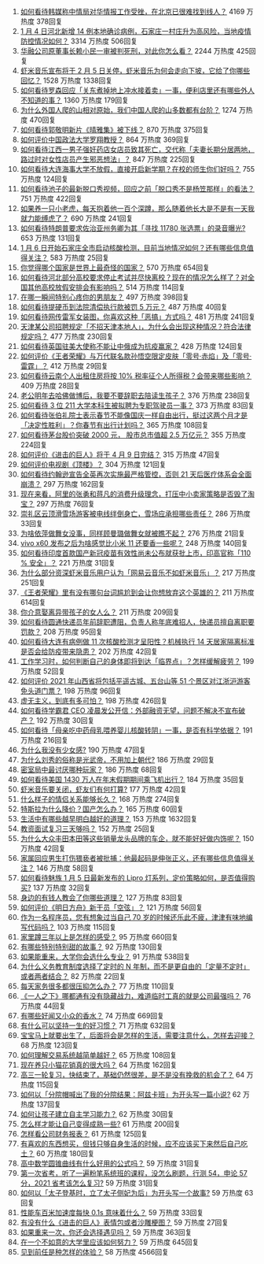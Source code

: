 1. [如何看待韩媒称中情局对华情报工作受挫，在北京已很难找到线人？](https://www.zhihu.com/question/437918712) 4169 万热度 378回复
1. [1 月 4 日河北新增 14 例本地确诊病例，石家庄一村庄升为高风险，当地疫情防控情况如何？](https://www.zhihu.com/question/437919573) 3314 万热度 506回复
1. [华融公司原董事长赖小民一审被判死刑，对此你怎么看？](https://www.zhihu.com/question/437997866) 2244 万热度 425回复
1. [虾米音乐宣布将于 2 月 5 日关停，虾米音乐为何会走向下坡，它给了你哪些回忆？](https://www.zhihu.com/question/437935314) 1528 万热度 1338回复
1. [如何看待罗森回应「关东煮掉地上冲水接着卖」一事，便利店里还有哪些外人不知道的事？](https://www.zhihu.com/question/437925753) 1360 万热度 179回复
1. [为什么外国人爬的山相对原始，我们中国人爬的山多数都有台阶？](https://www.zhihu.com/question/437207687) 1274 万热度 470回复
1. [如何看待郭敬明新片《晴雅集》被下线？](https://www.zhihu.com/question/437904154) 870 万热度 375回复
1. [如何评价中国政法大学罗翔教授？](https://www.zhihu.com/question/378314247) 864 万热度 369回复
1. [如何看待江西一男子强奸药店女店员致其死亡，交代称「夫妻长期分居两地，路过时对女性店员产生邪恶想法」？](https://www.zhihu.com/question/437994247) 847 万热度 225回复
1. [如何看待大连海事大学不放假，直接开启新学期？在校的师生你们好吗？](https://www.zhihu.com/question/437968750) 755 万热度 124回复
1. [如何看待池子的最新脱口秀视频，回应之前「脱口秀不是杨笠那样」的看法？](https://www.zhihu.com/question/437882093) 751 万热度 422回复
1. [如果养一只小老虎，每天抱着他一百个深蹲，那么随着他长大是不是有一天我就力能缚虎了？](https://www.zhihu.com/question/437834455) 690 万热度 241回复
1. [如何看待特朗普要求佐治亚州务卿为其「寻找 11780 张选票」的录音曝光?](https://www.zhihu.com/question/437803848) 653 万热度 131回复
1. [1 月 6 日开始石家庄全市启动核酸检测，目前当地情况如何？还有哪些信息值得关注？](https://www.zhihu.com/question/438043907) 583 万热度 25回复
1. [你觉得哪个国家是世界上最奇怪的国家？](https://www.zhihu.com/question/391549284) 570 万热度 654回复
1. [如何看待河北部分高校要求停止考试并尽快离校？现在的情况怎么样了？对全国其他高校放假安排会有影响吗？](https://www.zhihu.com/question/437944357) 514 万热度 114回复
1. [在哪一瞬间特别心疼你的男朋友？](https://www.zhihu.com/question/324723408) 497 万热度 398回复
1. [如何看待提硬币到法院清偿执行款被罚 5 万元？](https://www.zhihu.com/question/438011892) 487 万热度 40回复
1. [如何看待网传雷军女装图，你喜欢这种「恶搞」方式吗？](https://www.zhihu.com/question/437790603) 481 万热度 241回复
1. [天津某公司招聘规定「不招天津本地人」，为什么会出现这种情况？符合法律规定吗？](https://www.zhihu.com/question/437897311) 477 万热度 230回复
1. [如何看待英国驻美大使称不能让中俄成为抗疫赢家？](https://www.zhihu.com/question/437916577) 428 万热度 124回复
1. [如何评价《王者荣耀》与万代联名款孙悟空限定皮肤「零号·赤焰」及「零号·雷霆」？](https://www.zhihu.com/question/437997882) 412 万热度 29回复
1. [如何看待云南个人出租住房将按 10% 税率征个人所得税？会带来哪些影响？](https://www.zhihu.com/question/438017849) 409 万热度 28回复
1. [老公明年去哈佛做博后，我要不要辞职去陪读生孩子？](https://www.zhihu.com/question/304754968) 376 万热度 238回复
1. [如何看待 3 位 211 大学本科生被拟聘为专职驾驶员一事？](https://www.zhihu.com/question/437948397) 373 万热度 83回复
1. [如何看待张伯礼院士表示春节不能像国庆一样自由出行，挺过这两个月才是「决定性胜利」？你春节有出行计划吗？](https://www.zhihu.com/question/437770306) 365 万热度 108回复
1. [如何看待茅台股价突破 2000 元， 股市总市值超 2.5 万亿元？](https://www.zhihu.com/question/437796267) 355 万热度 224回复
1. [如何评价《进击的巨人》将于 4 月 9 日完结？](https://www.zhihu.com/question/437945582) 315 万热度 47回复
1. [如何评价电视剧《顶楼》？](https://www.zhihu.com/question/423817224) 304 万热度 121回复
1. [如何看待约翰逊宣告全英再次实施最严格管控，否则 21 天后医疗体系会全面崩溃？](https://www.zhihu.com/question/437920084) 297 万热度 162回复
1. [现在来看，阿里的张勇和蒋凡的消费升级理念，打压中小卖家策略是否毁了淘宝？](https://www.zhihu.com/question/437709457) 297 万热度 76回复
1. [崇礼区云顶滑雪场游客被电线绊倒身亡，雪场应承担哪些责任？](https://www.zhihu.com/question/437845860) 286 万热度 33回复
1. [为啥依萍做舞女没事，同样顾曼璐做舞女就被瞧不起？](https://www.zhihu.com/question/351647835) 276 万热度 21回复
1. [vivo x60 发布之后为啥感觉比小米 11 还要香一些呢？](https://www.zhihu.com/question/437085029) 248 万热度 140回复
1. [如何看待印度首款国产新冠疫苗有效性尚未公布就获批上市，印高官称「110 % 安全」？](https://www.zhihu.com/question/437837761) 221 万热度 31回复
1. [为什么部分资深虾米音乐用户认为「网易云音乐不如虾米音乐」？](https://www.zhihu.com/question/265112354) 217 万热度 251回复
1. [《王者荣耀》里有没有哪句台词尴尬到会让你想放弃这个英雄的？](https://www.zhihu.com/question/421011240) 211 万热度 614回复
1. [你介意娶离异带孩子的女人么？](https://www.zhihu.com/question/23767446) 211 万热度 209回复
1. [如何看待圆通快递员年前辞职遭阻，负责人称年底难招人，快递员擅自离职要罚款？](https://www.zhihu.com/question/437943527) 208 万热度 95回复
1. [如何看待大连有病例做 11 次核酸检测才呈阳性？机械执行 14 天居家隔离标准是否会给防疫带来隐患？](https://www.zhihu.com/question/437829990) 202 万热度 42回复
1. [工作学习时，如何判断自己的身体即将到达「临界点」？怎样缓解疲劳？](https://www.zhihu.com/question/437928389) 199 万热度 52回复
1. [如何评价 2021 年山西省将包括平遥古城、五台山等 51 个景区对江浙沪游客免头道门票？](https://www.zhihu.com/question/437710299) 198 万热度 96回复
1. [虚无主义，到底有多可怕？](https://www.zhihu.com/question/309651606) 198 万热度 426回复
1. [如何看待学霸君 CEO 凌晨发公开信：外部融资无望，问题不解决不宣布破产？](https://www.zhihu.com/question/437548111) 192 万热度 30回复
1. [如何看待「母亲吃中药母乳喂养婴儿核酸转阴」一事，是否有科学依据？](https://www.zhihu.com/question/437841641) 191 万热度 216回复
1. [为什么我没有少女感?](https://www.zhihu.com/question/437488060) 190 万热度 47回复
1. [为什么刘秀的俗称是光武帝，不用加上朝代?](https://www.zhihu.com/question/419782186) 186 万热度 29回复
1. [密室局中最讨厌哪种玩家？](https://www.zhihu.com/question/425299177) 186 万热度 68回复
1. [如何看待美国 1430 万人在年末假期期间乘飞机出行？](https://www.zhihu.com/question/437547039) 184 万热度 35回复
1. [虾米音乐要关闭，虾友们有何打算?](https://www.zhihu.com/question/432893433) 177 万热度 42回复
1. [什么样子的情侣关系能够长久？](https://www.zhihu.com/question/435769097) 168 万热度 274回复
1. [特斯拉为什么降价？国产怎么办？](https://www.zhihu.com/question/437509545) 165 万热度 60回复
1. [生活中有哪些越早明白越好的道理？](https://www.zhihu.com/question/392680981) 153 万热度 1632回复
1. [教资面试复习三天够吗？](https://www.zhihu.com/question/362470005) 152 万热度 25回复
1. [为什么大众丰田本田等这些销量龙头品牌的车企，就不能好好做内饰呢？](https://www.zhihu.com/question/436310560) 150 万热度 42回复
1. [家属回应男生打伤猥亵者被批捕：他最起码是伸张正义，还有哪些信息值得关注？](https://www.zhihu.com/question/437949004) 146 万热度 58回复
1. [如何看待魅族 1 月 5 日最新发布的 Lipro 灯系列，定价策略如何，是否值得购买?](https://www.zhihu.com/question/437977499) 137 万热度 32回复
1. [身边的有钱人教会了你哪些道理？](https://www.zhihu.com/question/430653175) 127 万热度 83回复
1. [如何评价《明日方舟》新干员「空弦」？](https://www.zhihu.com/question/437277814) 121 万热度 56回复
1. [作为一名程序员，您有想象过当自己 70 岁的时候还乐此不疲，津津有味地编写代码吗？](https://www.zhihu.com/question/435809669) 103 万热度 115回复
1. [家里蹲三年以上是怎样的感受？](https://www.zhihu.com/question/47521365) 95 万热度 660回复
1. [有哪些特别特别甜的故事？](https://www.zhihu.com/question/417468331) 92 万热度 130回复
1. [如果能重来，大学你会选什么专业？](https://www.zhihu.com/question/435234544) 91 万热度 538回复
1. [为什么义务教育制度选择了定时的 N 年制，而不是更自由的「定量不定时」或者两者结合？](https://www.zhihu.com/question/438004268) 82 万热度 22回复
1. [每天家务很多都很压抑怎么办？](https://www.zhihu.com/question/433811511) 77 万热度 110回复
1. [《一人之下》哪都通有没有隐藏战力，难道临时工真的就是公司最强吗？](https://www.zhihu.com/question/433704774) 76 万热度 44回复
1. [有哪些好闻又小众的香水？](https://www.zhihu.com/question/21069312) 74 万热度 669回复
1. [有什么可以坚持一生的好习惯？](https://www.zhihu.com/question/427072891) 71 万热度 632回复
1. [宝宝马上就要出生了，后面将会是怎样的生活，需要注意什么，怎样去迎接？](https://www.zhihu.com/question/431746403) 68 万热度 123回复
1. [如何理解交易系统越简单越好？](https://www.zhihu.com/question/391507791) 65 万热度 108回复
1. [现在养只小猫花销真的很大吗？](https://www.zhihu.com/question/436404862) 64 万热度 162回复
1. [高三一轮复习，快结束了，基础仍然很差，是不是没有挽救的机会了？](https://www.zhihu.com/question/432005028) 64 万热度 115回复
1. [如何以「分院帽喊出了我的分院结果：阿兹卡班」为开头写一篇小说?](https://www.zhihu.com/question/386972533) 62 万热度 137回复
1. [如何让孩子建立自主学习能力？](https://www.zhihu.com/question/437375149) 62 万热度 30回复
1. [怎么样才能让自己变得成熟一些?](https://www.zhihu.com/question/433515031) 61 万热度 200回复
1. [怎样看公司财务报表？](https://www.zhihu.com/question/20324128) 61 万热度 125回复
1. [有喜欢的东西想买，但钱只够自身生活的时候，应不应该买下来然后自己吃土？](https://www.zhihu.com/question/310573650) 60 万热度 180回复
1. [高中数学圆锥曲线有什么好用的公式吗？](https://www.zhihu.com/question/33518288) 59 万热度 31回复
1. [第一次省考，听了一遍粉笔系统班的课程，没怎么刷题，行测 54，申论 57 分，2021 省考该怎么复习?](https://www.zhihu.com/question/432405406) 59 万热度 31回复
1. [如何以「太子登基时，立了太子侧妃为后」为开头写一个故事?](https://www.zhihu.com/question/425504348) 59 万热度 63回复
1. [性能车百米加速度每快 0.1s 意味着什么？](https://www.zhihu.com/question/433696786) 59 万热度 33回复
1. [有没有什么《进击的巨人》表情包或者沙雕梗图？](https://www.zhihu.com/question/434941232) 59 万热度 27回复
1. [如果重来一次，你还会选择遇见吗？](https://www.zhihu.com/question/434466113) 59 万热度 363回复
1. [在一个不如意的大学里应该如何努力？](https://www.zhihu.com/question/429880111) 59 万热度 645回复
1. [见到前任是种怎样的体验？](https://www.zhihu.com/question/287708485) 58 万热度 4566回复